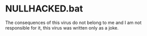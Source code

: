 # NULLHACKED.bat
The consequences of this virus do not belong to me and I am not responsible for it, this virus was written only as a joke.
